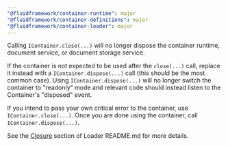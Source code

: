 ```yaml
---
"@fluidframework/container-runtime": major
"@fluidframework/container-definitions": major
"@fluidframework/container-loader": major
---
```


Calling `IContainer.close(...)` will no longer dispose the container runtime, document service, or document storage service.

If the container is not expected to be used after the `close(...)` call, replace it instead with a
`IContainer.dispose(...)` call (this should be the most common case). Using `IContainer.dispose(...)` will no longer
switch the container to "readonly" mode and relevant code should instead listen to the Container's "disposed" event.

If you intend to pass your own critical error to the container, use `IContainer.close(...)`. Once you are done using the
container, call `IContainer.dispose(...)`.

See the [Closure](packages/loader/container-loader/README.md#Closure) section of Loader README.md for more details.

